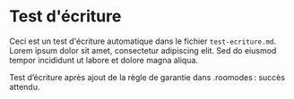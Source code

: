 # Test d'écriture

Ceci est un test d'écriture automatique dans le fichier `test-ecriture.md`.
Lorem ipsum dolor sit amet, consectetur adipiscing elit. Sed do eiusmod tempor incididunt ut labore et dolore magna aliqua.

Test d’écriture après ajout de la règle de garantie dans .roomodes : succès attendu.
